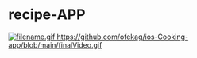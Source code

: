 # recipe-APP



[![filename.gif](filename.gif)
](https://github.com/ofekag/ios-Cooking-app/blob/main/finalVideo.gif)https://github.com/ofekag/ios-Cooking-app/blob/main/finalVideo.gif
